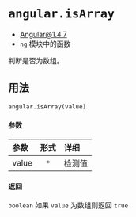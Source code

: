 # `angular.isArray`
- Angular@1.4.7
- `ng` 模块中的函数

判断是否为数组。

## 用法

`angular.isArray(value)`

#### 参数

| 参数 | 形式 | 详细 |
|:----|:---:|:----|
|value|`*`| 检测值|


#### 返回

`boolean`	如果 `value` 为数组则返回 `true`
